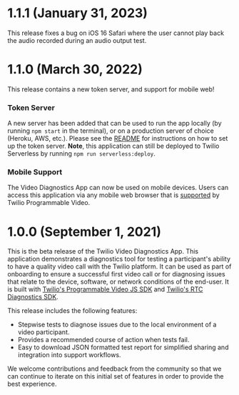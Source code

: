 # 1.1.1 (January 31, 2023)

This release fixes a bug on iOS 16 Safari where the user cannot play back the audio recorded during an audio output test.

# 1.1.0 (March 30, 2022)

This release contains a new token server, and support for mobile web!

### Token Server

A new server has been added that can be used to run the app locally (by running `npm start` in the terminal), or on a production server of choice (Heroku, AWS, etc.). Please see the [README](README.md) for instructions on how to set up the token server. **Note**, this application can still be deployed to Twilio Serverless by running `npm run serverless:deploy`.

### Mobile Support

The Video Diagnostics App can now be used on mobile devices. Users can access this application via any mobile web browser that is [supported](https://www.twilio.com/docs/video/javascript#supported-browsers) by Twilio Programmable Video.

# 1.0.0 (September 1, 2021)

This is the beta release of the Twilio Video Diagnostics App. This application demonstrates a diagnostics tool for testing a participant's ability to have a quality video call with the Twilio platform. It can be used as part of onboarding to ensure a successful first video call or for diagnosing issues that relate to the device, software, or network conditions of the end-user. It is built with [Twilio's Programmable Video JS SDK](https://sdk.twilio.com/js/video/releases/2.16.0/docs/) and [Twilio's RTC Diagnostics SDK](https://twilio.github.io/rtc-diagnostics/globals.html).

This release includes the following features:

- Stepwise tests to diagnose issues due to the local environment of a video participant.
- Provides a recommended course of action when tests fail.
- Easy to download JSON formatted test report for simplified sharing and integration into support workflows.

We welcome contributions and feedback from the community so that we can continue to iterate on this initial set of features in order to provide the best experience.

